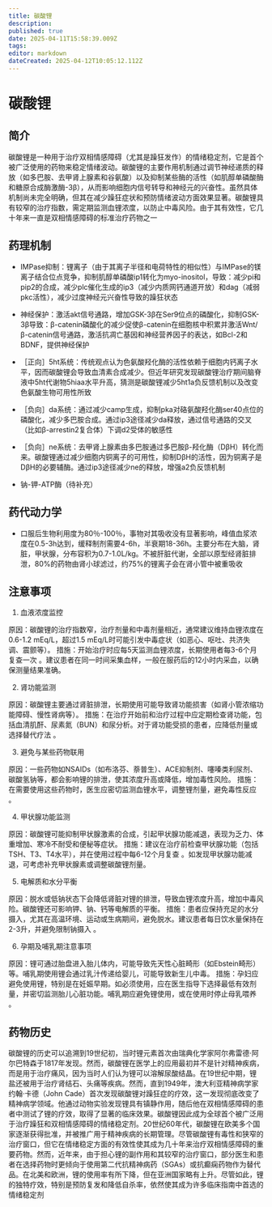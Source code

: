 ```yaml
---
title: 碳酸锂
description: 
published: true
date: 2025-04-11T15:58:39.009Z
tags: 
editor: markdown
dateCreated: 2025-04-12T10:05:12.112Z
---
```


# 碳酸锂
## 简介
碳酸锂是一种用于治疗双相情感障碍（尤其是躁狂发作）的情绪稳定剂，它是首个被广泛使用的药物来稳定情绪波动。碳酸锂的主要作用机制通过调节神经递质的释放（如多巴胺、去甲肾上腺素和谷氨酸）以及抑制某些酶的活性（如肌醇单磷酸酶和糖原合成酶激酶-3β），从而影响细胞内信号转导和神经元的兴奋性。虽然具体机制尚未完全明确，但其在减少躁狂症状和预防情绪波动方面效果显著。碳酸锂具有较窄的治疗指数，需定期监测血锂浓度，以防止中毒风险。由于其有效性，它几十年来一直是双相情感障碍的标准治疗药物之一

## 药理机制
- IMPase抑制：锂离子（由于其离子半径和电荷特性的相似性）与IMPase的镁离子结合位点竞争，抑制肌醇单磷酸ip1转化为myo-inositol，导致：减少pi和pip2的合成，减少plc催化生成的ip3（减少内质网钙通道开放）和dag（减弱pkc活性），减少过度神经元兴奋性导致的躁狂状态

- 神经保护：激活akt信号通路，增加GSK-3β在Ser9位点的磷酸化，抑制GSK-3β导致：β-catenin磷酸化的减少促使β-catenin在细胞核中积累并激活Wnt/β-catenin信号通路，激活抗凋亡基因和神经营养因子的表达，如Bcl-2和BDNF，提供神经保护

- ［正向］5ht系统：传统观点认为色氨酸羟化酶的活性依赖于细胞内钙离子水平，因而碳酸锂会导致血清素合成减少。但近年研究发现碳酸锂治疗期间脑脊液中5ht代谢物5hiaa水平升高，猜测是碳酸锂减少5ht1a负反馈机制以及改变色氨酸生物可用性所致

- ［负向］da系统：通过减少camp生成，抑制pka对硌氨酸羟化酶ser40点位的磷酸化，减少多巴胺合成。通过ip3途径减少da释放，通过信号通路的交叉（比如β-arrestin2复合体）下调d2受体的敏感性

- ［负向］ne系统：去甲肾上腺素由多巴胺通过多巴胺β-羟化酶（DβH）转化而来。碳酸锂通过减少细胞内铜离子的可用性，抑制DβH的活性，因为铜离子是DβH的必要辅酶。通过ip3途径减少ne的释放，增强a2负反馈机制

- 钠-钾-ATP酶（待补充）

## 药代动力学
- 口服后生物利用度为80％-100％，事物对其吸收没有显著影响，峰值血浆浓度在0.5-3h达到，缓释制剂需要4-6h，半衰期18-36h。主要分布在大脑，肾脏，甲状腺，分布容积为0.7-1.0L/kg。不被肝脏代谢，全部以原型经肾脏排泄，80%的药物由肾小球滤过，约75%的锂离子会在肾小管中被重吸收

## 注意事项
1. 血液浓度监控

原因：碳酸锂的治疗指数窄，治疗剂量和中毒剂量相近，通常建议维持血锂浓度在0.6-1.2 mEq/L，超过1.5 mEq/L时可能引发中毒症状（如恶心、呕吐、共济失调、震颤等）。
措施：开始治疗时应每5天监测血锂浓度，长期使用者每3-6个月复查一次 。建议患者在同一时间采集血样，一般在服药后的12小时内采血，以确保测量结果准确。

2. 肾功能监测

原因：碳酸锂主要通过肾脏排泄，长期使用可能导致肾功能损害（如肾小管浓缩功能障碍、慢性肾病等）。
措施：在治疗开始前和治疗过程中应定期检查肾功能，包括血清肌酐、尿素氮（BUN）和尿分析。对于肾功能受损的患者，应降低剂量或选择替代疗法  。

3. 避免与某些药物联用

原因：一些药物如NSAIDs（如布洛芬、萘普生）、ACE抑制剂、噻嗪类利尿剂、碳酸氢钠等，都会影响锂的排泄，使其浓度升高或降低，增加毒性风险。
措施：在需要使用这些药物时，医生应密切监测血锂水平，调整锂剂量，避免毒性反应  。

4. 甲状腺功能监测

原因：碳酸锂可能抑制甲状腺激素的合成，引起甲状腺功能减退，表现为乏力、体重增加、寒冷不耐受和便秘等症状。
措施：建议在治疗前检查甲状腺功能（包括TSH、T3、T4水平），并在使用过程中每6-12个月复查 。如发现甲状腺功能减退，可考虑补充甲状腺素或调整碳酸锂剂量。

5. 电解质和水分平衡

原因：脱水或低钠状态下会降低肾脏对锂的排泄，导致血锂浓度升高，增加中毒风险。碳酸锂还可影响钾、钠、钙等电解质的平衡。
措施：患者应保持充足的水分摄入，尤其在高温环境、运动或生病期间，避免脱水。建议患者每日饮水量保持在2-3升，并避免限制钠摄入  。

6. 孕期及哺乳期注意事项

原因：锂可通过胎盘进入胎儿体内，可能导致先天性心脏畸形（如Ebstein畸形）等。哺乳期使用锂会通过乳汁传递给婴儿，可能导致新生儿中毒。
措施：孕妇应避免使用锂，特别是在妊娠早期。如必须使用，应在医生指导下选择最低有效剂量，并密切监测胎儿心脏功能。哺乳期应避免锂使用，或在使用时停止母乳喂养 。

## 药物历史
碳酸锂的历史可以追溯到19世纪初，当时锂元素首次由瑞典化学家阿尔弗雷德·阿尔巴特森于1817年发现。然而，碳酸锂在医学上的应用最初并不是针对精神疾病，而是用于治疗痛风，因为当时人们认为锂可以溶解尿酸结晶。在19世纪中期，锂盐还被用于治疗肾结石、头痛等疾病。然而，直到1949年，澳大利亚精神病学家约翰·卡德（John Cade）首次发现碳酸锂对躁狂症的疗效，这一发现彻底改变了精神病学领域。他通过动物实验发现锂具有镇静作用，随后他在双相情感障碍的患者中测试了锂的疗效，取得了显著的临床效果。碳酸锂因此成为全球首个被广泛用于治疗躁狂和双相情感障碍的情绪稳定剂。20世纪60年代，碳酸锂在欧美多个国家逐渐获得批准，并被推广用于精神疾病的长期管理。尽管碳酸锂有毒性和狭窄的治疗窗口，但它在情绪稳定方面的有效性使其成为几十年来治疗双相情感障碍的重要药物。然而，近年来，由于担心锂的副作用和其较窄的治疗窗口，部分医生和患者在选择药物时更倾向于使用第二代抗精神病药（SGAs）或抗癫痫药物作为替代品。在北美和欧洲，锂的使用率有所下降，但在亚洲国家略有上升。尽管如此，锂的独特疗效，特别是预防复发和降低自杀率，依然使其成为许多临床指南中首选的情绪稳定剂

